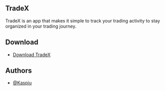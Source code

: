## TradeX

TradeX is an app that makes it simple to track your trading activity to stay organized in your trading journey.

## Download

- [Download TradeX](https://drive.google.com/file/d/1GNRTQLsqDcApsecGamuvaX5unkGGER_y/view?usp=sharing)

## Authors

- [@Kaspiu](https://github.com/Kaspiu)

